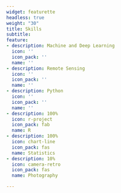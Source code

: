 ```yaml
---
widget: featurette
headless: true
weight: "30"
title: Skills
subtitle: 
feature:
- description: Machine and Deep Learning
  icon: ''
  icon_pack: ''
  name: ''
- description: Remote Sensing
  icon: ''
  icon_pack: ''
  name: ''
- description: Python
  icon: ''
  icon_pack: ''
  name: ''
- description: 100%
  icon: r-project
  icon_pack: fab
  name: R
- description: 100%
  icon: chart-line
  icon_pack: fas
  name: Statistics
- description: 10%
  icon: camera-retro
  icon_pack: fas
  name: Photography

---
```

